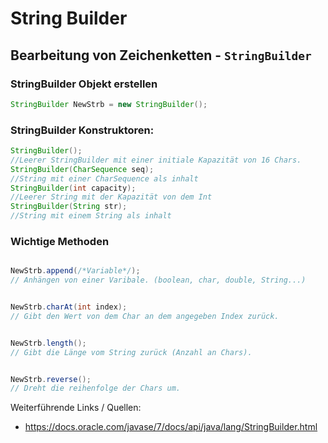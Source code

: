 # String Builder

## Bearbeitung von Zeichenketten - `StringBuilder`

### StringBuilder Objekt erstellen

```java
StringBuilder NewStrb = new StringBuilder();
```

### StringBuilder Konstruktoren:

```java
StringBuilder();
//Leerer StringBuilder mit einer initiale Kapazität von 16 Chars.
StringBuilder(CharSequence seq);
//String mit einer CharSequence als inhalt
StringBuilder(int capacity);
//Leerer String mit der Kapazität von dem Int
StringBuilder(String str);
//String mit einem String als inhalt
```

### Wichtige Methoden

```java

NewStrb.append(/*Variable*/);
// Anhängen von einer Varibale. (boolean, char, double, String...)

```

```java

NewStrb.charAt(int index);
// Gibt den Wert von dem Char an dem angegeben Index zurück.

```

```java

NewStrb.length();
// Gibt die Länge vom String zurück (Anzahl an Chars).

```

```java

NewStrb.reverse();
// Dreht die reihenfolge der Chars um.

```

Weiterführende Links / Quellen:

- https://docs.oracle.com/javase/7/docs/api/java/lang/StringBuilder.html
